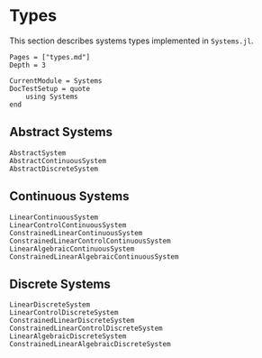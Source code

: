 # Types

This section describes systems types implemented in `Systems.jl`. 

```@contents
Pages = ["types.md"]
Depth = 3
```

```@meta
CurrentModule = Systems
DocTestSetup = quote
    using Systems
end
```

## Abstract Systems

```@docs
AbstractSystem
AbstractContinuousSystem
AbstractDiscreteSystem
```

## Continuous Systems

```@docs
LinearContinuousSystem
LinearControlContinuousSystem
ConstrainedLinearContinuousSystem
ConstrainedLinearControlContinuousSystem
LinearAlgebraicContinuousSystem
ConstrainedLinearAlgebraicContinuousSystem
```

## Discrete Systems

```@docs
LinearDiscreteSystem
LinearControlDiscreteSystem
ConstrainedLinearDiscreteSystem
ConstrainedLinearControlDiscreteSystem
LinearAlgebraicDiscreteSystem
ConstrainedLinearAlgebraicDiscreteSystem
```
